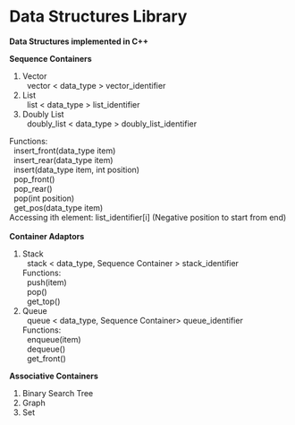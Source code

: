 Data Structures Library
=======================

<b>Data Structures implemented in C++</b>

<b>Sequence Containers</b><br>
1. Vector<br>
    &nbsp;&nbsp;vector < data_type > vector_identifier<br>
2. List<br>
    &nbsp;&nbsp;list < data_type > list_identifier<br>
3. Doubly List<br>
    &nbsp;&nbsp;doubly_list < data_type > doubly_list_identifier<br>

  Functions:<br>
    &nbsp;&nbsp;insert_front(data_type item)<br>
    &nbsp;&nbsp;insert_rear(data_type item)<br>
    &nbsp;&nbsp;insert(data_type item, int position)<br>
    &nbsp;&nbsp;pop_front()<br>
    &nbsp;&nbsp;pop_rear()<br>
    &nbsp;&nbsp;pop(int position)<br>
    &nbsp;&nbsp;get_pos(data_type item)<br>
  Accessing ith element: list_identifier[i] (Negative position to start from end)<br>
<br>
<b>Container Adaptors</b>
1. Stack<br>
    &nbsp;&nbsp;stack < data_type, Sequence Container > stack_identifier<br>
  Functions:<br>
    &nbsp;&nbsp;push(item)<br>
    &nbsp;&nbsp;pop()<br>
    &nbsp;&nbsp;get_top()<br>
2. Queue<br>
    &nbsp;&nbsp;queue < data_type, Sequence Container> queue_identifier<br>
  Functions:<br>
    &nbsp;&nbsp;enqueue(item)<br>
    &nbsp;&nbsp;dequeue()<br>
    &nbsp;&nbsp;get_front()<br>

<b>Associative Containers</b><br>
1. Binary Search Tree<br>
2. Graph<br>
3. Set<br>
